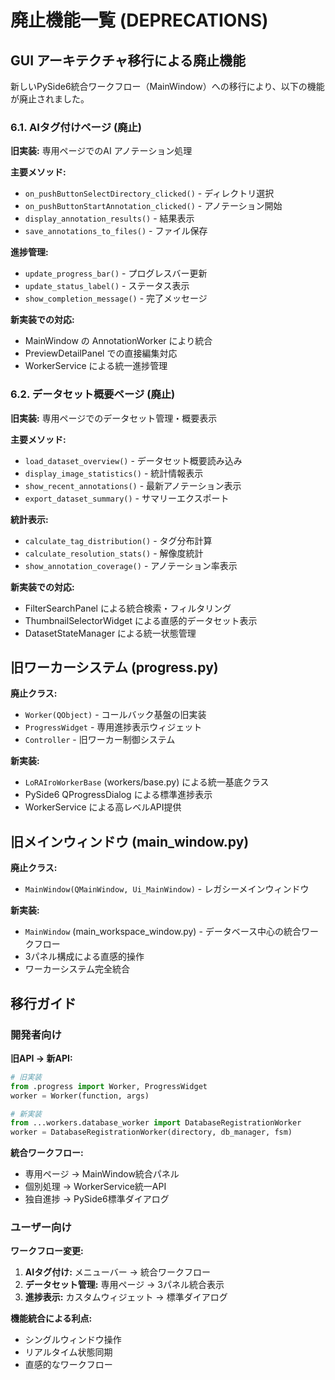 # 廃止機能一覧 (DEPRECATIONS)

## GUI アーキテクチャ移行による廃止機能

新しいPySide6統合ワークフロー（MainWindow）への移行により、以下の機能が廃止されました。

### 6.1. AIタグ付けページ (廃止)

**旧実装:** 専用ページでのAI アノテーション処理

**主要メソッド:**
- `on_pushButtonSelectDirectory_clicked()` - ディレクトリ選択
- `on_pushButtonStartAnnotation_clicked()` - アノテーション開始  
- `display_annotation_results()` - 結果表示
- `save_annotations_to_files()` - ファイル保存

**進捗管理:**
- `update_progress_bar()` - プログレスバー更新
- `update_status_label()` - ステータス表示
- `show_completion_message()` - 完了メッセージ

**新実装での対応:** 
- MainWindow の AnnotationWorker により統合
- PreviewDetailPanel での直接編集対応
- WorkerService による統一進捗管理

### 6.2. データセット概要ページ (廃止)

**旧実装:** 専用ページでのデータセット管理・概要表示

**主要メソッド:**
- `load_dataset_overview()` - データセット概要読み込み
- `display_image_statistics()` - 統計情報表示
- `show_recent_annotations()` - 最新アノテーション表示
- `export_dataset_summary()` - サマリーエクスポート

**統計表示:**
- `calculate_tag_distribution()` - タグ分布計算
- `calculate_resolution_stats()` - 解像度統計
- `show_annotation_coverage()` - アノテーション率表示

**新実装での対応:**
- FilterSearchPanel による統合検索・フィルタリング
- ThumbnailSelectorWidget による直感的データセット表示
- DatasetStateManager による統一状態管理

## 旧ワーカーシステム (progress.py)

**廃止クラス:**
- `Worker(QObject)` - コールバック基盤の旧実装
- `ProgressWidget` - 専用進捗表示ウィジェット
- `Controller` - 旧ワーカー制御システム

**新実装:** 
- `LoRAIroWorkerBase` (workers/base.py) による統一基底クラス
- PySide6 QProgressDialog による標準進捗表示
- WorkerService による高レベルAPI提供

## 旧メインウィンドウ (main_window.py)

**廃止クラス:**
- `MainWindow(QMainWindow, Ui_MainWindow)` - レガシーメインウィンドウ

**新実装:**
- `MainWindow` (main_workspace_window.py) - データベース中心の統合ワークフロー
- 3パネル構成による直感的操作
- ワーカーシステム完全統合

## 移行ガイド

### 開発者向け

**旧API → 新API:**
```python
# 旧実装
from .progress import Worker, ProgressWidget
worker = Worker(function, args)

# 新実装  
from ...workers.database_worker import DatabaseRegistrationWorker
worker = DatabaseRegistrationWorker(directory, db_manager, fsm)
```

**統合ワークフロー:**
- 専用ページ → MainWindow統合パネル
- 個別処理 → WorkerService統一API
- 独自進捗 → PySide6標準ダイアログ

### ユーザー向け

**ワークフロー変更:**
1. **AIタグ付け:** メニューバー → 統合ワークフロー
2. **データセット管理:** 専用ページ → 3パネル統合表示  
3. **進捗表示:** カスタムウィジェット → 標準ダイアログ

**機能統合による利点:**
- シングルウィンドウ操作
- リアルタイム状態同期
- 直感的なワークフロー